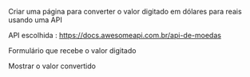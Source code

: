 Criar uma página para converter o valor digitado em dólares para reais usando uma API

API escolhida : https://docs.awesomeapi.com.br/api-de-moedas


Formulário que recebe o valor digitado

Mostrar o valor convertido